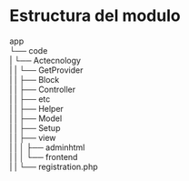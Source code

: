 # Estructura del modulo  
app  
└── code  
|   └── Actecnology  
|   |   └── GetProvider  
|   |       ├── Block  
|   |       ├── Controller  
|   |       ├── etc  
|   |       ├── Helper  
|   |       ├── Model  
|   |       ├── Setup  
|   |       ├── view  
|   |       │   ├── adminhtml  
|   |       │   └── frontend  
|   |       └── registration.php  
